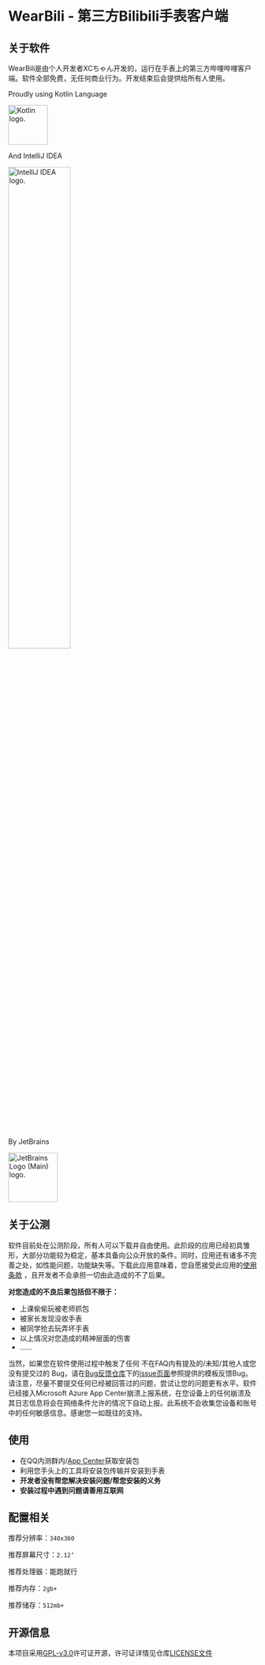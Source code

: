 # WearBili - 第三方Bilibili手表客户端

## 关于软件

WearBili是由个人开发者XCちゃん开发的，运行在手表上的第三方哔哩哔哩客户端。软件全部免费，无任何商业行为。开发结束后会提供给所有人使用。

Proudly using Kotlin Language

<img src="https://resources.jetbrains.com/storage/products/company/brand/logos/Kotlin_icon.png" alt="Kotlin logo." width=80 height=80>

And IntelliJ IDEA

<img src="https://resources.jetbrains.com/storage/products/company/brand/logos/IntelliJ_IDEA.png" alt="IntelliJ IDEA logo." width=50%>

By JetBrains

<img src="https://resources.jetbrains.com/storage/products/company/brand/logos/jb_beam.png" alt="JetBrains Logo (Main) logo." width=100 height=100>

## 关于公测

软件目前处在公测阶段，所有人可以下载并自由使用。此阶段的应用已经初具雏形，大部分功能较为稳定，基本具备向公众开放的条件。同时，应用还有诸多不完善之处，如性能问题，功能缺失等。下载此应用意味着，您自愿接受此应用的[使用条款](#)
，且开发者不会承担一切由此造成的不了后果。

**对您造成的不良后果包括但不限于：**

- 上课偷偷玩被老师抓包
- 被家长发现没收手表
- 被同学抢去玩弄坏手表
- 以上情况对您造成的精神层面的伤害
- ......

当然，如果您在软件使用过程中触发了任何 不在FAQ内有提及的/未知/其他人或您没有提交过的
Bug，请在[Bug反馈仓库](https://github.com/XC/WearBili-BugReport/issues)下的[issue页面](https://github.com/XC/WearBili-BugReport/issues)参照提供的模板反馈Bug。请注意，尽量不要提交任何已经被回答过的问题，尝试让您的问题更有水平。软件已经接入Microsoft
Azure App Center崩溃上报系统，在您设备上的任何崩溃及其日志信息将会在网络条件允许的情况下自动上报。此系统不会收集您设备和账号中的任何敏感信息。感谢您一如既往的支持。

## 使用

- 在QQ内测群内/[App Center](https://install.appcenter.ms/users/xc-chan/apps/wearbili/distribution_groups/insider)获取安装包
- 利用您手头上的工具将安装包传输并安装到手表
- **开发者没有帮您解决安装问题/帮您安装的义务**
- **安装过程中遇到问题请善用互联网**

## 配置相关

推荐分辨率：`340x360`

推荐屏幕尺寸：`2.12‘`

推荐处理器：能跑就行

推荐内存：`2gb+`

推荐储存：`512mb+`

## 开源信息
本项目采用[GPL-v3.0](https://www.gnu.org/licenses/quick-guide-gplv3.html)许可证开源，许可证详情见仓库[LICENSE文件](https://github.com/SpaceXC/WearBili/blob/master/LICENSE)
